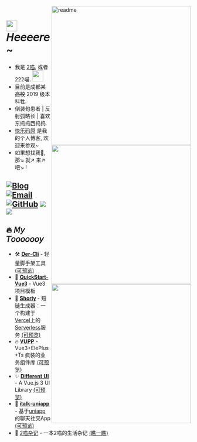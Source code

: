 <img align="right" width="380px" alt='readme' src="https://github-readme-stats.vercel.app/api?username=yesmore&show_icons=true&theme=radical" /> 

<a href="#"><img width="380px" align="right" src='https://github-readme-stats.vercel.app/api/top-langs/?username=yesmore&layout=compact&hide=html'/></a>

<img align='right' width="380px" src='https://metrics.lecoq.io/yesmore?template=classic&base.header=0&base.activity=0&base.community=0&base.repositories=0&isocalendar=1&isocalendar.duration=half-year&config.timezone=Etc%2FGMT-8'/>
<!-- <img align="right" width="380px" src="https://count.getloli.com/get/@yesmore?theme=rule34" alt="visit" /> -->

# <img width='30' src='https://cdn.jsdelivr.net/gh/yesmore/img/img/pop_cat.gif'/> 𝘏𝘦𝘦𝘦𝘦𝘳𝘦 ~ 

- 我是 [2喵](https://yesmore.cc), 或者222喵. <img width='30' src='https://emojis.slackmojis.com/emojis/images/1623215441/44110/cat_pls.gif?1623215441'>
- 目前是成都某~~高校~~ 2019 级本科牲.
- 倒装句患者 | 反射弧略长 | 喜欢东捣捣西捣捣.
- [快乐码原](https://yesmore.cc) 是我的个人博客, 欢迎来参观~
- 如果想找我🤺, 那↘ 就↗ 来↗ 吧↘ !

## [![Blog](https://img.shields.io/badge/-https://yesmore.cc-0e83cd?style=flat-square&logo=Blogger&logoColor=fff)](https://yesmore.cc) [![Email](https://img.shields.io/badge/-3224266014@qq.com-911318?style=flat-square&logo=Mail.RU&logoColor=white&labelColor=c14438)](mailto:3224266014_at_qq.com) [![GitHub](https://img.shields.io/badge/dynamic/json?logo=github&label=GitHub+Followers&labelColor=282c34&style=flat-square&color=181717&query=%24.data.totalSubs&url=https%3A%2F%2Fapi.spencerwoo.com%2Fsubstats%2F%3Fsource%3Dgithub%26queryKey%3Dyesmore&longCache=true)](https://github.com/yesmore) <a href='https://gitter.im/yesmore/yesmoreforchat'><img src='https://badges.gitter.im/yesmore/yesmoreforchat.svg'/></a> <img src="https://visitor-badge.glitch.me/badge?page_id=yesmore.yesmore" /> 

 ## 🔥 𝘔𝘺 𝘛𝘰𝘰𝘰𝘰𝘰𝘰𝘺

- 🛠️ <a href='https://github.com/der-cli/cli' target='_blank'>𝐃𝐞𝐫-𝐂𝐥𝐢</a> - 轻量脚手架工具 [(可预览)](https://der-cli.vercel.app/)
- 🚀 <a href='https://github.com/yesmore/QuickStart-Vue3' target='_blank'>𝐐𝐮𝐢𝐜𝐤𝐒𝐭𝐚𝐫𝐭-𝐕𝐮𝐞𝟑</a> -  Vue3 项目模板
- :link: [𝐒𝐡𝐨𝐫𝐭𝐲](https://github.com/yesmore/shorty) - 短链生成器：一个构建于[Vercel]()上的[Serverless]()服务 [(可预览)](https://nb.js.cn/)
- 🔥 [𝐕𝐔𝐏𝐏](https://github.com/yesmore/vupp) - Vue3+ElePlus+Ts 疯装的业务组件库 [(可预览)](https://vupp.vercel.app/)
- ✨ [𝐃𝐢𝐟𝐟𝐞𝐫𝐞𝐧𝐭 𝐔𝐈](https://github.com/yesmore/different-ui) - A Vue.js 3 UI Library [(可预览)](https://yesmore.cc/Different-UI/)
- 💁 [𝐢𝐭𝐚𝐥𝐤-𝐮𝐧𝐢𝐚𝐩𝐩](https://github.com/yesmore/italk-uniapp) - 基于[uniapp]()的聊天社交App [(可预览)](http://italk.auao.top)
- :orange_book: [2喵杂记](https://yesmore.cc/cn/Diary) - 一本2喵的生活杂记 [(瞧一瞧)](https://yesmore.cc/cn/Diary/)


<!-- <img src='https://activity-graph.herokuapp.com/graph?username=yesmore&theme=minimal'/>  -->

